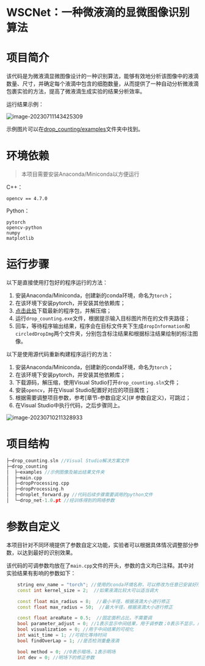 # WSCNet：一种微液滴的显微图像识别算法

# 项目简介

该代码是为微液滴显微图像设计的一种识别算法，能够有效地分析该图像中的液滴数量、尺寸，并确定每个液滴中包含的细胞数量，从而提供了一种自动分析微液滴包裹实验的方法，提高了微液滴生成实验的结果分析效率。

运行结果示例：

![image-20230711143425309](https://github.com/Loyage/WSCNet/tree/master/imgs/circled_img.png)

示例图片可以在[drop_counting/examples](https://github.com/Loyage/WSCNet/tree/master/drop_counting/examples)文件夹中找到。



# 环境依赖

>  本项目需要安装Anaconda/Miniconda以方便运行

C++：

```
opencv == 4.7.0
```

Python：

```
pytorch
opencv-python
numpy
matplotlib
```



# 运行步骤

以下是直接使用打包好的程序运行的方法：

1. 安装Anaconda/Miniconda，创建新的conda环境，命名为`torch`；
2. 在该环境下安装pytorch，并安装其他依赖库；
3. [点击此处](https://github.com/Loyage/WSCNet/releases/download/v1.0.0/drop_counting-v1.0.0.zip)下载最新的程序包，并解压缩；
4. 运行`drop_counting.exe`文件，根据提示输入目标图片所在的文件夹路径；
5. 回车，等待程序输出结果，程序会在目标文件夹下生成`dropInformation`和`circledDropImg`两个文件夹，分别包含标注结果和根据标注结果绘制的标注图像。



以下是使用源代码重新构建程序运行的方法：

1. 安装Anaconda/Miniconda，创建新的conda环境，命名为`torch`；
2. 在该环境下安装pytorch，并安装其他依赖库；
3. 下载源码，解压缩，使用Visual Studio打开`drop_counting.sln`文件；
4. 安装`opencv`，并在Visual Studio配置好对应的项目属性；
5. 根据需要调整项目参数，参考[章节-参数自定义](# 参数自定义)，可跳过；
6. 在Visual Studio中执行代码，之后步骤同上。

![image-20230710211328933](https://github.com/Loyage/WSCNet/tree/master/imgs/label_result.png)



# 项目结构

```c++
├─drop_counting.sln //Visual Studio解决方案文件
├─drop_counting
│  ├─examples //示例图像及输出结果文件夹
│  ├─main.cpp
│  ├─dropProcessing.cpp
│  ├─dropProcessing.h
│  ├─droplet_forward.py //代码后续步骤需要调用的python文件
│  └─drop_net-1.0.pt //经训练得到的网络参数
```



# 参数自定义

本项目针对不同环境提供了参数自定义功能，实验者可以根据具体情况调整部分参数，以达到最好的识别效果。

该代码的可调参数均放在了`main.cpp`文件的开头，参数的含义均已注释。其中对实验结果有影响的参数如下：

```c++
	string env_name = "torch"; //使用的conda环境名称，可以修改为任意已安装好所有所需库的环境名称
	const int kernel_size = 2;  //如果液滴比较大可以适当调大

	const float min_radius = 8;  //最小半径，根据液滴大小进行修正
	const float max_radius = 50;  //最大半径，根据液滴大小进行修正

	const float areaRate = 0.5;  //固定面积占比，不需要调
	bool parameter_adjust = 0; //1表示显示中间结果，用于调参数；0表示不显示，用于批处理
	bool visualization = 0; //用于中间结果的可视化
	int wait_time = 1; //可视化等待时间
	bool findOverLap = 1; //是否检测重叠液滴

	bool method = 0; //0表示暗场，1表示明场
	int dev = 0; //明场下的修正参数
```

